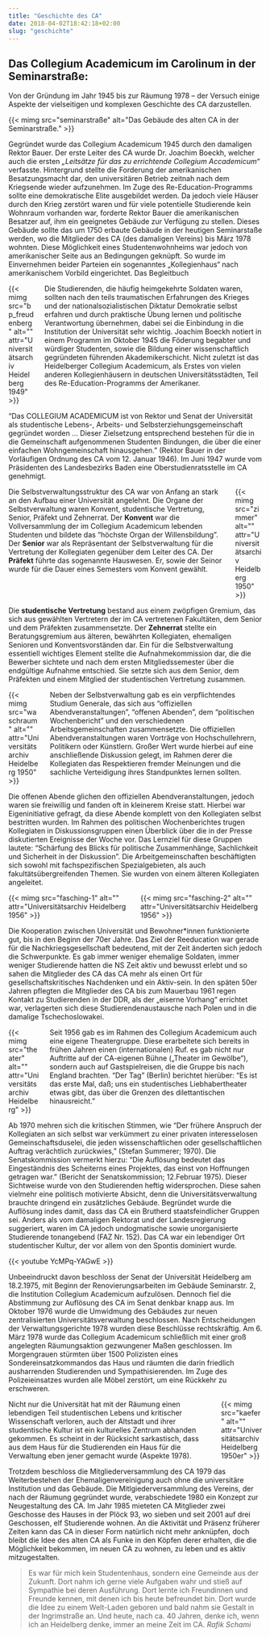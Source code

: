 ```yaml
---
title: "Geschichte des CA"
date: 2018-04-02T18:42:18+02:00
slug: "geschichte"
---
```


## Das Collegium Academicum im Carolinum in der Seminarstraße:

Von der Gründung im Jahr 1945 bis zur Räumung 1978 – der Versuch einige Aspekte der vielseitigen und komplexen Geschichte des CA darzustellen.

{{< mimg src="seminarstraße" alt="Das Gebäude des alten CA in der Seminarstraße." >}}

Gegründet wurde das Collegium Academicum 1945 durch den damaligen Rektor Bauer. Der erste Leiter des CA wurde Dr. Joachim Boeckh, welcher auch die ersten _„Leitsätze für das zu errichtende Collegium Accademicum“_ verfasste. Hintergrund stellte die Forderung der amerikanischen Besatzungsmacht dar, den universitären Betrieb zeitnah nach dem Kriegsende wieder aufzunehmen. Im Zuge des Re-Education-Programms sollte eine demokratische Elite ausgebildet werden. Da jedoch viele Häuser durch den Krieg zerstört waren und für viele potentielle Studierende kein Wohnraum vorhanden war, forderte Rektor Bauer die amerikanischen Besatzer auf, ihm ein geeignetes Gebäude zur Verfügung zu stellen. Dieses Gebäude sollte das um 1750 erbaute Gebäude in der heutigen Seminarstaße werden, wo die Mitglieder des CA (des damaligen Vereins) bis März 1978 wohnten. Diese Möglichkeit eines Studentenwohnheims war jedoch von amerikanischer Seite aus an Bedingungen geknüpft. So wurde im Einvernehmen beider Parteien ein sogenanntes „Kollegienhaus“ nach amerikanischem Vorbild eingerichtet.
Das Begleitbuch

<div class="columns">
    <div class="column">
        {{< mimg src="bp_freudenberg" alt="" attr="Universitätsarchiv Heidelberg 1949" >}}
    </div>
    <div class="column is-flex-middle">
        Die Studierenden, die häufig heimgekehrte Soldaten waren, sollten nach den teils traumatischen Erfahrungen des Krieges und der nationalsozialistischen Diktatur Demokratie selbst erfahren und durch praktische Übung lernen und politische Verantwortung übernehmen, dabei sei die Einbindung in die Institution der Universität sehr wichtig. Joachim Boeckh notiert in einem Programm im Oktober 1945 die Föderung begabter und würdiger Studenten, sowie die Bildung einer wissenschaftlich gegründeten führenden Akademikerschicht. Nicht zuletzt ist das Heidelberger Collegium Academicum, als Erstes von vielen anderen Kollegienhäusern in deutschen Universitätsstädten, Teil des Re-Education-Programms der Amerikaner. 
    </div>
</div>

“Das COLLEGIUM ACADEMICUM ist von Rektor und Senat der Universität als studentische Lebens-, Arbeits- und Selbsterziehungsgemeinschaft gegründet worden … Dieser Zielsetzung entsprechend bestehen für die in die Gemeinschaft aufgenommenen Studenten Bindungen, die über die einer einfachen Wohngemeinschaft hinausgehen.” (Rektor Bauer in der Vorläufigen Ordnung des CA vom 12. Januar 1946). Im Juni 1947 wurde vom Präsidenten des Landesbezirks Baden eine Oberstudienratsstelle im CA genehmigt.

<div class="columns">
    <div class="column">
        Die Selbstverwaltungsstruktur des CA war von Anfang an stark an den Aufbau einer Universität angelehnt. Die Organe der Selbstverwaltung waren Konvent, studentische Vertretung, Senior, Präfekt und Zehnerrat. Der <b>Konvent</b> war die Vollversammlung der im Collegium Academicum lebenden Studenten und bildete das “höchste Organ der Willensbildung”. Der <b>Senior</b> war als Repräsentant der Selbstverwaltung für die Vertretung der Kollegiaten gegenüber dem Leiter des CA. Der <b>Präfekt</b> führte das sogenannte Hauswesen. Er, sowie der Seinor wurde für die Dauer eines Semesters vom Konvent gewählt.
    </div>
    <div class="column is-flex-middle">
        {{< mimg src="zimmer" alt="" attr="Universitätsarchiv Heidelberg 1950" >}}
    </div>
</div>

Die <b>studentische Vertretung</b> bestand aus einem zwöpfigen Gremium, das sich aus gewählten Vertretern der im CA vertretenen Fakultäten, dem Senior und dem Präfekten zusammensetzte. Der <b>Zehnerrat</b> stellte ein Beratungsgremium aus älteren, bewährten Kollegiaten, ehemaligen Senioren und Konventsvorständen dar. Ein für die Selbstverwaltung essentiell wichtiges Element stellte die Aufnahmekommission dar, die die Bewerber sichtete und nach dem ersten Mitgliedssemester über die endgültige Aufnahme entschied. Sie setzte sich aus dem Senior, dem Präfekten und einem Mitglied der studentischen Vertretung zusammen.

<div class="columns">
    <div class="column is-flex-middle">
        {{< mimg src="waschraum" alt="" attr="Universitätsarchiv Heidelberg 1950" >}}
    </div>
    <div class="column">
        Neben der Selbstverwaltung gab es ein verpflichtendes Studium Generale, das sich aus “offiziellen Abendveranstaltungen”, “offenen Abenden”, dem “politischen Wochenbericht” und den verschiedenen Arbeitsgemeinschaften zusammensetzte. Die offiziellen Abendveranstaltungen waren Vorträge von Hochschullehrern, Politikern oder Künstlern. Großer Wert wurde hierbei auf eine anschließende Diskussion gelegt, im Rahmen derer die Kollegiaten das Respektieren fremder Meinungen und die sachliche Verteidigung ihres Standpunktes lernen sollten.
    </div>
</div>

Die offenen Abende glichen den offiziellen Abendveranstaltungen, jedoch waren sie freiwillig und fanden oft in kleinerem Kreise statt. Hierbei war Eigeninitiative gefragt, da diese Abende komplett von den Kollegiaten selbst bestritten wurden. Im Rahmen des politischen Wochenberichtes trugen Kollegiaten in Diskussionsgruppen einen Überblick über die in der Presse diskutierten Ereignisse der Woche vor. Das Lernziel für diese Gruppen lautete: “Schärfung des Blicks für politische Zusammenhänge, Sachlichkeit und Sicherheit in der Diskussion”. Die Arbeitgemeinschaften beschäftigten sich sowohl mit fachspezifischen Spezialgebieten, als auch fakultätsübergreifenden Themen. Sie wurden von einem älteren Kollegiaten angeleitet.

<div class="columns">
    <div class="column">
        {{< mimg src="fasching-1" alt="" attr="Universitätsarchiv Heidelberg 1956" >}}
    </div>
    <div class="column">
        {{< mimg src="fasching-2" alt="" attr="Universitätsarchiv Heidelberg 1956" >}}
    </div>
</div>

Die Kooperation zwischen Universität und Bewohner*innen funktionierte gut, bis in den Beginn der 70er Jahre. Das Ziel der Reeducation war gerade für die Nachkriegsgesellschaft bedeutend, mit der Zeit änderten sich jedoch die Schwerpunkte. Es gab immer weniger ehemalige Soldaten, immer weniger Studierende hatten die NS Zeit aktiv und bewusst erlebt und so sahen die Mitglieder des CA das CA mehr als einen Ort für gesellschaftskritisches Nachdenken und ein Aktiv-sein. In den späten 50er Jahren pflegten die Mitglieder des CA bis zum Mauerbau 1961 regen Kontakt zu Studierenden in der DDR, als der „eiserne Vorhang“ errichtet war, verlagerten sich diese Studierendenaustausche nach Polen und in die damalige Tschechoslowakei.

<div class="columns">
    <div class="column">
        {{< mimg src="theater" alt="" attr="Universitätsarchiv Heidelberg" >}}
    </div>
    <div class="column is-flex-middle">
        Seit 1956 gab es im Rahmen des Collegium Academicum auch eine eigene Theatergruppe. Diese erarbeitete sich bereits in frühen Jahren einen (internationalen) Ruf. es gab nicht nur Auftritte auf der CA-eigenen Bühne („Theater im Gewölbe“), sondern auch auf Gastspielreisen, die die Gruppe bis nach England brachten. “Der Tag” (Berlin) berichtet hierüber: “Es ist das erste Mal, daß; uns ein studentisches Liebhabertheater etwas gibt, das über die Grenzen des dilettantischen hinausreicht.”
    </div>
</div>

Ab 1970 mehren sich die kritischen Stimmen, wie “Der frühere Anspruch der Kollegiaten an sich selbst war verkümmert zu einer privaten interesselosen Gemeinschaftsduselei, die jeden wissenschaftlichen oder gesellschaftlichen Auftrag verächtlich zurückwies,” (Stefan Summerer; 1970). Die Senatskommission vermerkt hierzu: “Die Auflösung bedeutet das Eingeständnis des Scheiterns eines Projektes, das einst von Hoffnungen getragen war.” (Bericht der Senatskommission; 12.Februar 1975). Dieser Sichtweise wurde von den Studierenden heftig widersprochen. Diese sahen vielmehr eine politisch motivierte Absicht, denn die Universitätsverwaltung brauchte dringend ein zusätzliches Gebäude. Begründet wurde die Auflösung indes damit, dass das CA ein Brutherd staatsfeindlicher Gruppen sei. Anders als vom damaligen Rektorat und der Landesregierung suggeriert, waren im CA jedoch undogmatische sowie unorganisierte Studierende tonangebend (FAZ Nr. 152). Das CA war ein lebendiger Ort studentischer Kultur, der vor allem von den Spontis dominiert wurde.

{{< youtube YcMPq-YAGwE >}}

Unbeeindruckt davon beschloss der Senat der Universität Heidelberg am 18.2.1975, mit Beginn der Renovierungsarbeiten im Gebäude Seminarstr. 2, die Institution Collegium Academicum aufzulösen. Dennoch fiel die Abstimmung zur Auflösung des CA im Senat denkbar knapp aus. Im Oktober 1976 wurde die Umwidmung des Gebäudes zur neuen zentralisierten Universitätsverwaltung beschlossen. Nach Entscheidungen der Verwaltungsgerichte 1978 wurden diese Beschlüsse rechtskräftig. Am 6. März 1978 wurde das Collegium Academicum schließlich mit einer groß angelegten Räumungsaktion gezwungener Maßen geschlossen. Im Morgengrauen stürmten über 1500 Polizisten eines Sondereinsatzkommandos das Haus und räumten die darin friedlich ausharrenden Studierenden und Sympathisierenden. Im Zuge des Polizeieinsatzes wurden alle Möbel zerstört, um eine Rückkehr zu erschweren.

<div class="columns">
    <div class="column is-flex-middle">
        Nicht nur die Universität hat mit der Räumung einen lebendigen Teil studentischen Lebens und kritischer Wissenschaft verloren, auch der Altstadt und ihrer studentische Kultur ist ein kulturelles Zentrum abhanden gekommen. Es scheint in der Rücksicht sarkastisch, dass aus dem Haus für die Studierenden ein Haus für die Verwaltung eben jener gemacht wurde (Aspekte 1978).
    </div>
    <div class="column">
        {{< mimg src="kaefer" alt="" attr="Universitätsarchiv Heidelberg 1950er" >}}
    </div>
</div>

Trotzdem beschloss die Mitgliederversammlung des CA 1979 das Weiterbestehen der Ehemaligenvereinigung auch ohne die universitäre Institution und das Gebäude. Die Mitlgiederversammlung des Vereins, der nach der Räumung gegründet wurde, verabschiedete 1980 ein Konzept zur Neugestaltung des CA. Im Jahr 1985 mieteten CA Mitglieder zwei Geschosse des Hauses in der Plöck 93, wo sieben und seit 2001 auf drei Geschossen, elf Studierende wohnen. An die Aktivität und Präsenz früherer Zeiten kann das CA in dieser Form natürlich nicht mehr anknüpfen, doch bleibt die Idee des alten CA als Funke in den Köpfen derer erhalten, die die Möglichkeit bekommen, im neuen CA zu wohnen, zu leben und es aktiv mitzugestalten.

> Es war für mich kein Studentenhaus, sondern eine Gemeinde aus der Zukunft. Dort nahm ich gerne viele Aufgaben wahr und stieß auf Sympathie bei deren Ausführung. Dort lernte ich Freundinnen und Freunde kennen, mit denen ich bis heute befreundet bin. Dort wurde die Idee zu einem Welt-Laden geboren und bald nahm sie Gestalt in der Ingrimstraße an. Und heute, nach ca. 40 Jahren, denke ich, wenn ich an Heidelberg denke, immer an meine Zeit im CA. <cite>Rafik Schami</cite>